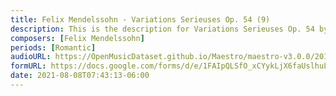 ```yaml
---
title: Felix Mendelssohn - Variations Serieuses Op. 54 (9)
description: This is the description for Variations Serieuses Op. 54 by Felix Mendelssohn
composers: [Felix Mendelssohn]
periods: [Romantic]
audioURL: https://OpenMusicDataset.github.io/Maestro/maestro-v3.0.0/2015/MIDI-Unprocessed_R2_D1-2-3-6-7-8-11_mid--AUDIO-from_mp3_03_R2_2015_wav--2.midi
formURL: https://docs.google.com/forms/d/e/1FAIpQLSfO_xCYykLjX6faUslhuLBXMxxhdXUl4W_S5CQXRHAmcH3N9Q/viewform
date: 2021-08-08T07:43:13-06:00
---
```

